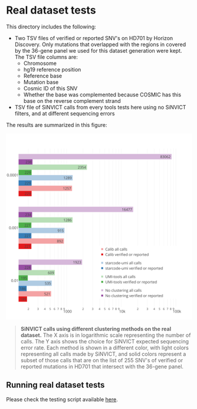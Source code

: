 # Real dataset tests

This directory includes the following:

- Two TSV files of verified or reported SNV's on HD701 by Horizon Discovery. Only mutations that overlapped with the regions in covered by the 36-gene panel we used for this dataset generation were kept. The TSV file columns are:
  - Chromosome
  - hg19 reference position
  - Reference base
  - Mutation base
  - Cosmic ID of this SNV
  - Whether the base was complemented because COSMIC has this base on the reverse complement strand
- TSV file of SiNVICT calls from every tools tests here using no SiNVICT filters, and at different sequencing errors

The results are summarized in this figure:

![SiNVICT Calls](sinvict_figure.svg)

> **SiNVICT calls using different clustering methods on the real dataset.**
> The X axis is in logarithmic scale representing the number of calls. The Y axis shows the choice for SiNVICT expected sequencing error rate. Each method is shown in a different color, with light colors representing all calls made by SiNVICT, and solid colors represent a subset of those calls that are on the list of 255 SNV's of verified or reported mutations in HD701 that intersect with the 36-gene panel.

## Running real dataset tests

Please check the testing script available [here](../../slurm_scripts/).